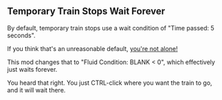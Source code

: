 ## Temporary Train Stops Wait Forever

By default, temporary train stops use a wait condition of "Time passed: 5 seconds".

If you think that's an unreasonable default, [you're not alone!](https://www.reddit.com/r/factorio/comments/19dxmx5/whats_the_reasoning_behind_the_default_temporary/)

This mod changes that to "Fluid Condition: BLANK < 0", which effectively just waits forever.

You heard that right.  You just CTRL-click where you want the train to go, and it will wait there.
